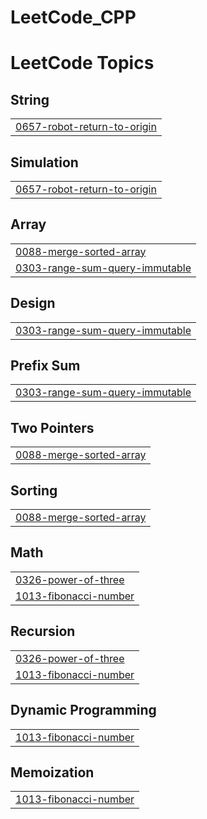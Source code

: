 # LeetCode_CPP
<!---LeetCode Topics Start-->
# LeetCode Topics
## String
|  |
| ------- |
| [0657-robot-return-to-origin](https://github.com/tokgozr/LeetCode_CPP/tree/master/0657-robot-return-to-origin) |
## Simulation
|  |
| ------- |
| [0657-robot-return-to-origin](https://github.com/tokgozr/LeetCode_CPP/tree/master/0657-robot-return-to-origin) |
## Array
|  |
| ------- |
| [0088-merge-sorted-array](https://github.com/tokgozr/LeetCode_CPP/tree/master/0088-merge-sorted-array) |
| [0303-range-sum-query-immutable](https://github.com/tokgozr/LeetCode_CPP/tree/master/0303-range-sum-query-immutable) |
## Design
|  |
| ------- |
| [0303-range-sum-query-immutable](https://github.com/tokgozr/LeetCode_CPP/tree/master/0303-range-sum-query-immutable) |
## Prefix Sum
|  |
| ------- |
| [0303-range-sum-query-immutable](https://github.com/tokgozr/LeetCode_CPP/tree/master/0303-range-sum-query-immutable) |
## Two Pointers
|  |
| ------- |
| [0088-merge-sorted-array](https://github.com/tokgozr/LeetCode_CPP/tree/master/0088-merge-sorted-array) |
## Sorting
|  |
| ------- |
| [0088-merge-sorted-array](https://github.com/tokgozr/LeetCode_CPP/tree/master/0088-merge-sorted-array) |
## Math
|  |
| ------- |
| [0326-power-of-three](https://github.com/tokgozr/LeetCode_CPP/tree/master/0326-power-of-three) |
| [1013-fibonacci-number](https://github.com/tokgozr/LeetCode_CPP/tree/master/1013-fibonacci-number) |
## Recursion
|  |
| ------- |
| [0326-power-of-three](https://github.com/tokgozr/LeetCode_CPP/tree/master/0326-power-of-three) |
| [1013-fibonacci-number](https://github.com/tokgozr/LeetCode_CPP/tree/master/1013-fibonacci-number) |
## Dynamic Programming
|  |
| ------- |
| [1013-fibonacci-number](https://github.com/tokgozr/LeetCode_CPP/tree/master/1013-fibonacci-number) |
## Memoization
|  |
| ------- |
| [1013-fibonacci-number](https://github.com/tokgozr/LeetCode_CPP/tree/master/1013-fibonacci-number) |
<!---LeetCode Topics End-->